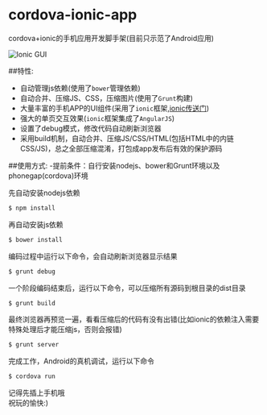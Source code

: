 cordova-ionic-app
===

cordova+ionic的手机应用开发脚手架(目前只示范了Android应用)

![Ionic GUI](http://ionicframework.com/img/gui_screen.jpg)

##特性:
- 自动管理js依赖(使用了`bower`管理依赖)
- 自动合并、压缩JS、CSS，压缩图片(使用了`Grunt`构建)
- 大量丰富的手机APP的UI组件(采用了`ionic`框架,[ionic传送门](https://github.com/driftyco/ionic))
- 强大的单页交互效果(`ionic`框架集成了`AngularJS`)
- 设置了debug模式，修改代码自动刷新浏览器
- 采用build机制，自动合并、压缩JS/CSS/HTML(包括HTML中的内链CSS/JS)，总之全部压缩混淆，打包成app发布后有效的保护源码

##使用方式:
-提前条件：自行安装nodejs、bower和Grunt环境以及phonegap(cordova)环境

先自动安装nodejs依赖
```bash
$ npm install
```
再自动安装js依赖
```bash
$ bower install
```
编码过程中运行以下命令，会自动刷新浏览器显示结果
```bash
$ grunt debug
```
一个阶段编码结束后，运行以下命令，可以压缩所有源码到根目录的dist目录
```bash
$ grunt build
```
最终浏览器再预览一遍，看看压缩后的代码有没有出错(比如ionic的依赖注入需要特殊处理后才能压缩js，否则会报错)
```bash
$ grunt server
```
完成工作，Android的真机调试，运行以下命令
```bash
$ cordova run
```
记得先插上手机哦
<br/>
祝玩的愉快:)
<br/>
